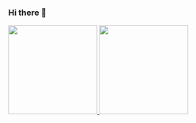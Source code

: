 ### Hi there 👋
<div>
<a href="https://github.com/Gravery">
<img height="180em" src="https://github-readme-stats.vercel.app/api/top-langs/?username=Gravery&layout=compact&langs_count=7&theme=gruvbox"/>
<img height="180em" src="https://github-readme-stats.vercel.app/api?username=Gravery&show_icons=true&theme=gruvbox&include_all_commits=true&count_private=true"/>
</div>
<!--
**Gravery/Gravery** is a ✨ _special_ ✨ repository because its `README.md` (this file) appears on your GitHub profile.

Here are some ideas to get you started:

- 🔭 I’m currently working on ...
- 🌱 I’m currently learning ...
- 👯 I’m looking to collaborate on ...
- 🤔 I’m looking for help with ...
- 💬 Ask me about ...
- 📫 How to reach me: ...
- 😄 Pronouns: ...
- ⚡ Fun fact: ...
-->
